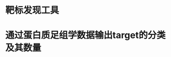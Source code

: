 <!--
 * @Author: yxb 973801194@qq.com
 * @Date: 2022-11-08 17:50:58
 * @LastEditors: yxb 973801194@qq.com
 * @LastEditTime: 2022-11-08 17:54:25
 * @FilePath: \Project\OTTM\README.md
 * @Description: 这是默认设置,请设置`customMade`, 打开koroFileHeader查看配置 进行设置: https://github.com/OBKoro1/koro1FileHeader/wiki/%E9%85%8D%E7%BD%AE
-->
# 靶标发现工具
# 通过蛋白质足组学数据输出target的分类及其数量
